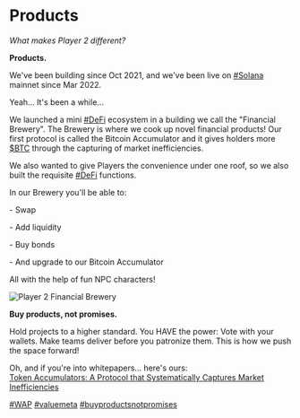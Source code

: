 # Products

_What makes Player 2 different?_&#x20;

**Products.**&#x20;

We've been building since Oct 2021, and we've been live on [#Solana](https://twitter.com/hashtag/Solana?src=hashtag\_click) mainnet since Mar 2022.&#x20;

Yeah... It's been a while...

We launched a mini [#DeFi](https://twitter.com/hashtag/DeFi?src=hashtag\_click) ecosystem in a building we call the "Financial Brewery". The Brewery is where we cook up novel financial products! Our first protocol is called the Bitcoin Accumulator and it gives holders more [$BTC](https://twitter.com/search?q=%24BTC\&src=cashtag\_click) through the capturing of market inefficiencies.

We also wanted to give Players the convenience under one roof, so we also built the requisite [#DeFi](https://twitter.com/hashtag/DeFi?src=hashtag\_click) functions.&#x20;

In our Brewery you'll be able to:

\- Swap&#x20;

\- Add liquidity&#x20;

\- Buy bonds&#x20;

\- And upgrade to our Bitcoin Accumulator&#x20;

All with the help of fun NPC characters!

![Player 2 Financial Brewery](../.gitbook/assets/brave\_B4UCet4PHu.png)

**Buy products, not promises.**

Hold projects to a higher standard. You HAVE the power: Vote with your wallets. Make teams deliver before you patronize them. This is how we push the space forward!

Oh, and if you're into whitepapers... here's ours:\
[Token Accumulators: A Protocol that Systematically Captures Market Inefficiencies](../press-kit/white-papers.md)

[#WAP](https://twitter.com/hashtag/WAP?src=hashtag\_click) [#valuemeta](https://twitter.com/hashtag/valuemeta?src=hashtag\_click) [#buyproductsnotpromises](https://twitter.com/hashtag/buyproductsnotpromises?src=hashtag\_click)
